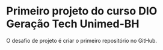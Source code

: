 # Primeiro projeto do curso DIO Geração Tech Unimed-BH

O desafio de projeto é criar o primeiro repositório no GitHub.
